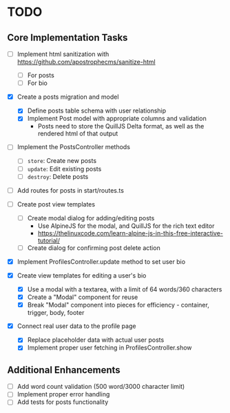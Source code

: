 # TODO

## Core Implementation Tasks

- [ ] Implement html sanitization with https://github.com/apostrophecms/sanitize-html
  - [ ] For posts
  - [ ] For bio
- [x] Create a posts migration and model

  - [x] Define posts table schema with user relationship
  - [x] Implement Post model with appropriate columns and validation
    - Posts need to store the QuillJS Delta format, as well as the rendered html of that output

- [ ] Implement the PostsController methods

  - [ ] `store`: Create new posts
  - [ ] `update`: Edit existing posts
  - [ ] `destroy`: Delete posts

- [ ] Add routes for posts in start/routes.ts

- [ ] Create post view templates

  - [ ] Create modal dialog for adding/editing posts
    - Use AlpineJS for the modal, and QuillJS for the rich text editor
    - https://thelinuxcode.com/learn-alpine-js-in-this-free-interactive-tutorial/
  - [ ] Create dialog for confirming post delete action

- [x] Implement ProfilesController.update method to set user bio
- [x] Create view templates for editing a user's bio

  - [x] Use a modal with a textarea, with a limit of 64 words/360 characters
  - [x] Create a "Modal" component for reuse
  - [x] Break "Modal" component into pieces for efficiency - container, trigger, body, footer

- [x] Connect real user data to the profile page
  - [x] Replace placeholder data with actual user posts
  - [x] Implement proper user fetching in ProfilesController.show

## Additional Enhancements

- [ ] Add word count validation (500 word/3000 character limit)
- [ ] Implement proper error handling
- [ ] Add tests for posts functionality
